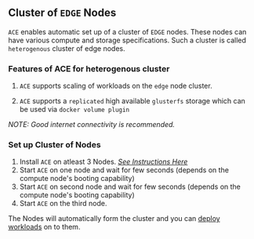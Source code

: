 ## Cluster of `EDGE` Nodes

`ACE` enables automatic set up of a cluster of `EDGE` nodes. These nodes can have various compute and storage specifications. Such a cluster is called `heterogenous` cluster of edge nodes.

### Features of ACE for heterogenous cluster

1. `ACE` supports scaling of  workloads on the `edge` node cluster.

2. `ACE` supports a `replicated` high available `glusterfs` storage which can be used via `docker volume plugin`

*NOTE: Good internet connectivity is recommended.*

### Set up Cluster of Nodes

1. Install `ACE` on atleast 3 Nodes. [*See Instructions Here*](01_Install.md)
2. Start `ACE` on one node and wait for few seconds (depends on the compute node's booting capability)
3. Start `ACE` on second node and wait for few seconds (depends on the compute node's booting capability)
4. Start `ACE` on the third node.

The Nodes will automatically form the cluster and you can [deploy workloads](04_Deploy_Workloads.md) on to them.

